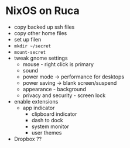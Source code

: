 # NixOS on Ruca

- copy backed up ssh files
- copy other home files
- set up filen
- `mkdir ~/secret`
- `mount-secret`
- tweak gnome settings
  - mouse - right click is primary
  - sound
  - power mode -> performance for desktops
  - power saving -> blank screen/suspend
  - appearance - background
  - privacy and security - screen lock
- enable extensions
  - app indicator
	- clipboard indicator
	- dash to dock
	- system monitor
	- user themes
- Dropbox ??
